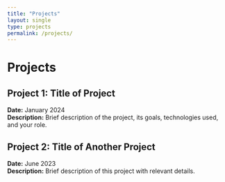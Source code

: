 ```yaml
---
title: "Projects"
layout: single
type: projects
permalink: /projects/
---
```


# Projects

## Project 1: Title of Project
**Date:** January 2024  
**Description:** Brief description of the project, its goals, technologies used, and your role.

## Project 2: Title of Another Project
**Date:** June 2023  
**Description:** Brief description of this project with relevant details.
